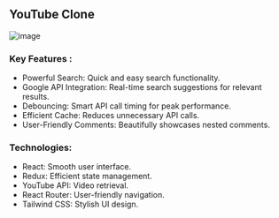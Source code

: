 ## YouTube Clone 

![image](https://github.com/shubhanshurav/My-YouTube/assets/87806305/15885f03-b24e-4604-a15e-6160e9ae0364)

### Key Features :
- Powerful Search: Quick and easy search functionality.
- Google API Integration: Real-time search suggestions for relevant results.
- Debouncing: Smart API call timing for peak performance.
- Efficient Cache: Reduces unnecessary API calls.
- User-Friendly Comments: Beautifully showcases nested comments.

### Technologies:
- React: Smooth user interface.
- Redux: Efficient state management.
- YouTube API: Video retrieval.
- React Router: User-friendly navigation.
- Tailwind CSS: Stylish UI design.
